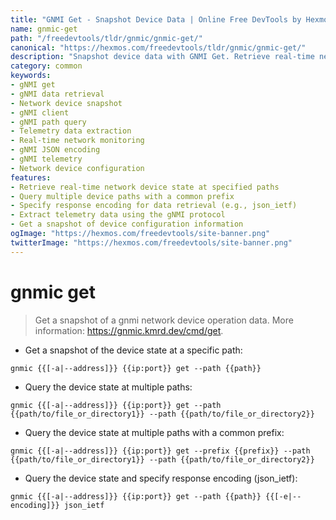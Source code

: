```yaml
---
title: "GNMI Get - Snapshot Device Data | Online Free DevTools by Hexmos"
name: gnmic-get
path: "/freedevtools/tldr/gnmic/gnmic-get/"
canonical: "https://hexmos.com/freedevtools/tldr/gnmic/gnmic-get/"
description: "Snapshot device data with GNMI Get. Retrieve real-time network device state using gNMI protocol for efficient monitoring and diagnostics. Free online tool, no registration required."
category: common
keywords:
- gNMI get
- gNMI data retrieval
- Network device snapshot
- gNMI client
- gNMI path query
- Telemetry data extraction
- Real-time network monitoring
- gNMI JSON encoding
- gNMI telemetry
- Network device configuration
features:
- Retrieve real-time network device state at specified paths
- Query multiple device paths with a common prefix
- Specify response encoding for data retrieval (e.g., json_ietf)
- Extract telemetry data using the gNMI protocol
- Get a snapshot of device configuration information
ogImage: "https://hexmos.com/freedevtools/site-banner.png"
twitterImage: "https://hexmos.com/freedevtools/site-banner.png"
---
```


# gnmic get

> Get a snapshot of a gnmi network device operation data.
> More information: <https://gnmic.kmrd.dev/cmd/get>.

- Get a snapshot of the device state at a specific path:

`gnmic {{[-a|--address]}} {{ip:port}} get --path {{path}}`

- Query the device state at multiple paths:

`gnmic {{[-a|--address]}} {{ip:port}} get --path {{path/to/file_or_directory1}} --path {{path/to/file_or_directory2}}`

- Query the device state at multiple paths with a common prefix:

`gnmic {{[-a|--address]}} {{ip:port}} get --prefix {{prefix}} --path {{path/to/file_or_directory1}} --path {{path/to/file_or_directory2}}`

- Query the device state and specify response encoding (json_ietf):

`gnmic {{[-a|--address]}} {{ip:port}} get --path {{path}} {{[-e|--encoding]}} json_ietf`
